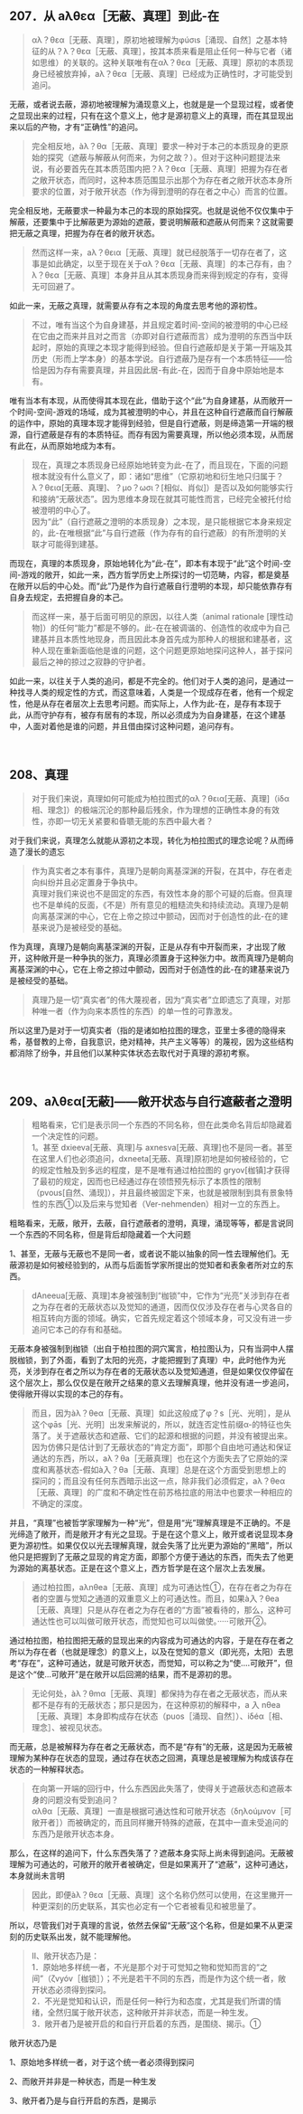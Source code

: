 <h2>207．从 aλθεα［无蔽、真理］到此-在</h2><blockquote data-pid="AzY1-496">αλ？θεα［无蔽、真理］，原初地被理解为φúσιs［涌现、自然］之基本特征的从？λ？θεα［无蔽、真理］，按其本质来看是阻止任何一种与它者（诸如思维）的关联的。这种关联唯有在αλ？θεα［无蔽、真理］原初的本质现身已经被放弃掉，aλ？θεα［无蔽、真理］已经成为正确性时，才可能受到追问。</blockquote><p data-pid="u8agXfPf">无蔽，或者说去蔽，源初地被理解为涌现意义上，也就是是一个显现过程，或者使之显现出来的过程，只有在这个意义上，他才是源初意义上的真理，而在其显现出来以后的产物，才有“正确性”的追问。</p><blockquote data-pid="3coZ6fiK">完全相反地，àλ？θα［无蔽、真理］要求一种对于本己的本质现身的更原始的探究（遮蔽与解蔽从何而来，为何之故？）。但对于这种问题提法来说，有必要首先在其本质范围内把？λ？θεα［无蔽、真理］把握为存在者之敞开状态，而同时，这种本质范围显示出那个为存在者之敞开状态本身所要求的位置，对于敞开状态（作为得到澄明的存在者之中心）而言的位置。</blockquote><p data-pid="a7HvJC0P">完全相反地，无蔽要求一种最为本己的本现的原始探究。也就是说他不仅仅集中于解蔽，还要集中于比解蔽更为源始的遮蔽，要说明解蔽和遮蔽从何而来？这就需要把无蔽之真理，把握为存在者的敞开状态。</p><blockquote data-pid="5qiVzEMp">然而这样一来，aλ？θεια［无蔽、真理］就已经脱落于一切存在者了，这事是如此确定，以至于现在关于αλ？θεα［无蔽、真理］的本己存有，由？λ？θεα［无蔽、真理］本身并且从其本质现身而来得到规定的存有，变得无可回避了。</blockquote><p data-pid="LH_RPu9g">如此一来，无蔽之真理，就需要从存有之本现的角度去思考他的源初性。</p><blockquote data-pid="Rlkc6-Ny">不过，唯有当这个为自身建基，并且规定着时间-空间的被澄明的中心已经在它由之而来并且对之而言（亦即对自行遮蔽而言）成为澄明的东西当中跃起时，原始的真理之本现才能得到经验。但自行遮蔽却是关于第一开端及其历史（形而上学本身）的基本学说。自行遮蔽乃是存有一个本质特征——恰恰是因为存有需要真理，并且因此居-有此-在，因而于自身中原始地是本有。</blockquote><p data-pid="FJG9eVU4">唯有当本有本现，从而使得其本现在此，借助于这个“此”为自身建基，从而敞开一个时间-空间-游戏的场域，成为其被澄明的中心，并且在这种自行遮蔽而自行解蔽的运作中，原始的真理本现才能得到经验，但是自行遮蔽，则是缔造第一开端的根源，自行遮蔽是存有的本质特征。而存有因为需要真理，所以他必须本现，从而居有此在，从而原始地成为本有。</p><blockquote data-pid="PU49YQ5s">现在，真理之本质现身已经原始地转变为此-在了，而且现在，下面的问题根本就没有什么意义了，即：诸如“思维”（它原初地和衍生地只归属于？λ？θεια[无蔽、真理]、？μο？ωσι？[相似、肖似]）是否以及如何能够实行和接纳“无蔽状态”。因为思维本身现在就其可能性而言，已经完全被托付给被澄明的中心了。<br>因为“此”（自行遮蔽之澄明的本质现身）之本现，是只能根据它本身来规定的，此-在唯根据“此”与自行遮蔽（作为存有的自行遮蔽）的有所澄明的关联才可能得到建基。</blockquote><p data-pid="REZJb72P">而现在，真理的本质现身，原始地转化为“此-在”，即本有本现于“此”这个时间-空间-游戏的敞开，如此一来，西方哲学历史上所探讨的一切范畴，内容，都是奠基在敞开以后的中心处。而“此”乃是作为自行遮蔽自行澄明的本现，却只能依靠存有自身去规定，去把握自身的本己。</p><blockquote data-pid="2FCY2M8Z">而这样一来，基于后面可明见的原因，以往人类（animal rationale [理性动物]）的任何“能力”都是不够的。此-在在被调谐的、创造性的收成中为自己建基并且本质性地现身，而且因此本身首先成为那种人的根据和建基者，这种人现在重新面临他是谁的问题，这个问题更原始地探问这种人，甚于探问最后之神的掠过之寂静的守护者。</blockquote><p data-pid="ANCKRsY1">如此一来，以往关于人类的追问，都是不完全的。他们对于人类的追问，是通过一种找寻人类的规定性的方式，而这意味着，人类是一个现成存在者，他有一个规定性，他是从存在者层次上去思考问题。而实际上，人作为此-在，是存有本现于此，从而守护存有，被存有居有的本现，所以必须成为为自身建基，在这个建基中，人面对着他是谁的问题，并且借由探讨这种问题，追问存有。</p><p><br></p><h2>208、真理</h2><blockquote data-pid="VJKl2Atj">对于我们来说，真理如何可能成为柏拉图式的αλ？θεια[无蔽、真理]（iδα 相、理念]）的极端沉沦的那种最后残余，作为理想的正确性本身的有效性，亦即一切无关紧要和昏聩无能的东西中最大者？</blockquote><p data-pid="YO6PQu27">对于我们来说，真理怎么就能从源初之本现，转化为柏拉图式的理念论呢？从而缔造了漫长的遗忘</p><blockquote data-pid="kZcJx5kf">作为真实者之本有事件，真理乃是朝向离基深渊的开裂，在其中，存在者走向纠纷并且必定置身于争执中。<br>真理对我们来说也不是固定的东西，有效性本身的那个可疑的后裔。但真理也不是单纯的反面，《不是）所有意见的粗糙流失和持续流动。真理乃是朝向离基深渊的中心，它在上帝之掠过中颤动，因而对于创造性的此-在的建基来说乃是被经受的基础。</blockquote><p data-pid="ckzwCxyF">作为真理，真理乃是朝向离基深渊的开裂，正是从存有中开裂而来，才出现了敞开，这种敞开是一种争执的张力，真理必须置身于这种张力中。故而真理乃是朝向离基深渊的中心，它在上帝之掠过中颤动，因而对于创造性的此-在的建基来说乃是被经受的基础。</p><blockquote data-pid="pTgiogtN">真理乃是一切“真实者”的伟大蔑视者，因为“真实者”立即遗忘了真理，对那种唯一者（作为向来本质性的东西）的单一性的可靠激发。</blockquote><p data-pid="zMOIvZ1g">所以这里乃是对于一切真实者（指的是诸如柏拉图的理念，亚里士多德的隐得来希，基督教的上帝，自我意识，绝对精神，共产主义等等）的蔑视，因为这些结构都消除了纷争，并且他们以某种实体状态去取代对于真理的源初考察。</p><p><br></p><h2>209、aλθεα[无蔽]——敞开状态与自行遮蔽者之澄明</h2><blockquote data-pid="4p92vdTv">粗略看来，它们是表示同一个东西的不同名称，但在此类命名背后却隐藏着一个决定性的问题。<br>1。甚至 dxieeva[无蔽、真理]与 axnesva[无蔽、真理]也不是同一者。甚至在这里人们也必须追问，dxneeta[无蔽、真理]原初地是如何被经验的，它的规定性触及到多远的程度，是不是唯有通过柏拉图的 gryov[枷镇]才获得了最初的规定，因而也已经通过存在领悟预先标示了本质性的限制（pvous[自然、涌现]），并且最终被固定下来，也就是被限制到具有景象特性的东西①以及后来与觉知者（Ver-nehmenden）相对一立的东西上。</blockquote><p data-pid="VIrsSndC">粗略看来，无蔽，敞开，去蔽，自行遮蔽者的澄明，真理，涌现等等，都是言说同一个东西的不同名称，但是背后却隐藏着一个大问题</p><p data-pid="raPUDAgD">1、甚至，无蔽与无蔽也不是同一者，或者说不能以抽象的同一性去理解他们。无蔽源初是如何被经验到的，从而与后面哲学家所提出的觉知者和表象者所对立的东西。</p><blockquote data-pid="fxuxVYUE">dAneeua[无蔽、真理]本身被强制到“枷锁”中，它作为“光亮”关涉到存在者之为存在者的无蔽状态以及觉知的通道，因而仅仅涉及存在者与心灵各自的相互转向方面的领域。确实，它首先规定着这个领域本身，可又没有进一步追问它本己的存有和基础。</blockquote><p data-pid="LnzI7Nib">无蔽本身被强制到枷锁（出自于柏拉图的洞穴寓言，柏拉图认为，只有当洞中人摆脱枷锁，到了外面，看到了太阳的光亮，才能把握到了真理）中，此时他作为光亮，关涉到存在者之所以为存在者的无蔽状态以及觉知通道，但是如果仅仅停留在这个层次上，那么仅仅是在敞开之结果的意义去理解真理，他并没有进一步追问，使得敞开得以实现的本己的存有。</p><blockquote data-pid="DPfx9N_d">而且，因为àλ？θeα［无蔽、真理］如此这般成了φ？s［光、光明］，是从这个φās［光、光明］出发来解说的，所以，就连否定性前缀α-的特征也失落了。关于遮蔽状态和遮蔽、它们的起源和根据的问题，并没有被提出来。因为仿佛只是估计到了无蔽状态的“肯定方面”，即那个自由地可通达和保证通达的东西，所以，aλ？θa［无蔽真理］也在这个方面失去了它原始的深度和离基状态-假如à入？θa［无蔽、真理］总是在这个方面受到思想上的探问的；而且没有任何东西暗示出这一点，除非我们必须假定，aλ？θeα［无蔽、真理］的广度和不确定性在前苏格拉底的用法中也要求一种相应的不确定的深度。</blockquote><p data-pid="M-SyauzG">并且，“真理”也被哲学家理解为一种“光”，但是用“光”理解真理是不正确的。不是光缔造了敞开，而是敞开才有光之显现。于是在这个意义上，敞开或者说显现本身更为源初性。如果仅仅以光去理解真理，就会失落了比光更为源始的“黑暗”，所以他只是把握到了无蔽之显现的肯定方面，即那个方便于通达的东西，而失去了他更为源始的离基状态。正是在这个意义上，西方哲学是在这个层次上去发展。</p><blockquote data-pid="z5mnCJRc">通过柏拉图，aλnθea［无蔽、真理］成为可通达性①，在存在者之为存在者的空置与觉知之通道的双重意义上的可通达性。而且，如果à入？θea［无蔽、真理］只是从存在者之为存在者的“方面”被看待的，那么，这种可通达性也可以叫做可敞开状态，而觉知也可以叫做使。·····可敞开②。</blockquote><p data-pid="ASrlFQ0j">通过柏拉图，柏拉图把无蔽的显现出来的内容成为可通达的内容，于是在存在者之所以为存在者（也就是理念）的意义上，以及在觉知的意义（即光亮，太阳）去思考“存在”，这种可通达，就是可敞开状态，而觉知，可以称之为“使....可敞开”，但是这个“使...可敞开”是在敞开以后回溯的结果，而不是源初的思。</p><blockquote data-pid="rja6bchs">无论何处，àλ？θmα［无蔽、真理］都保持为存在者之无蔽状态，而从来都不是存有的无蔽状态；那只是因为，在这种原初的解释中，a 入 nθea［无蔽、真理］本身即构成存在状态（puos［涌现、自然］）、iδéα［相、理念］、被视见状态。</blockquote><p data-pid="9H1ABAye">而无蔽，总是被解释为存在者之无蔽状态，而不是“存有”的无蔽，这是因为无蔽被理解为某种存在状态的显现，通过存在状态之回溯，真理总是被理解为构成该存在状态的一种解释状态。</p><blockquote data-pid="2AX3A5m7">在向第一开端的回行中，什么东西因此失落了，使得关于遮蔽状态和遮蔽本身的问题没有受到追问？<br>αλθα［无蔽、真理］一直是根据可通达性和可敞开状态（δηλoúμvoν［可敞开者］）而被确定的，而且同样撇开特殊的遮蔽，在其中一直未受追问的东西乃是敞开状态本身。</blockquote><p data-pid="B81EbQUC">那么，在这样的追问下，什么东西失落了？遮蔽本身实际上尚未得到追问。无蔽被理解为可通达的，可敞开的敞开者被确定，但是如果离开了“遮蔽”，这种可通达，本身就尚未言明</p><blockquote data-pid="KPv9QwfM">因此，即便àλ？θεα［无蔽、真理］这个名称仍然可以使用，在这里撇开一种更深刻的历史联系，其实也必定有一个它者被看见和被思量了。</blockquote><p data-pid="-egLaKGc">所以，尽管我们对于真理的言说，依然去保留“无蔽”这个名称，但是如果不从更深刻的历史联系出发，就不能理解他。</p><blockquote data-pid="LiASIxwI">II、敞开状态乃是：<br>1．原始地多样统一者，不光是那个对于可觉知之物和觉知而言的“之间”（ζvyóv［枷锁］）；不光是若干不同的东西，而是作为这个统一者，敞开状态必须得到探问。<br>2．不光是觉知和认识，而是任何一种行为和态度，尤其是我们所谓的情绪，全然归属于敞开状态，这种敞开并非状态，而是一种生发。<br>3．敞开者乃是被开启的和自行开启着的东西，是围绕、揭示。①</blockquote><p data-pid="iESesGZt">敞开状态乃是</p><p data-pid="1Nf3VrTl">1、原始地多样统一者，对于这个统一者必须得到探问</p><p data-pid="T38t8DaU">2、而敞开并非是一种状态，而是一种生发</p><p data-pid="4_jYRJcp">3、敞开者乃是与自行开启的东西，是揭示</p><p></p>